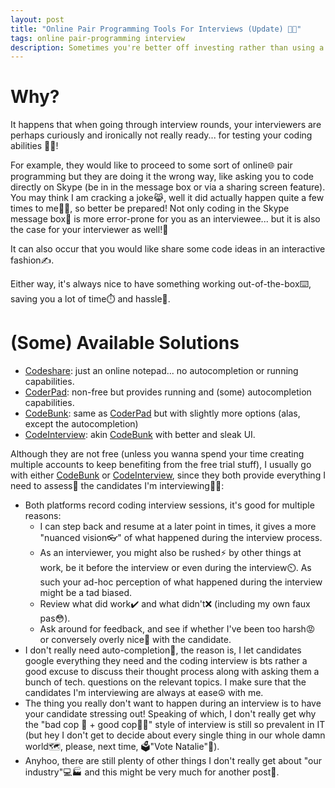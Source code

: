 ```yaml
---
layout: post
title: "Online Pair Programming Tools For Interviews (Update) 👩‍💻"
tags: online pair-programming interview
description: Sometimes you're better off investing rather than using a Skype message box...
---
```


# Why?
It happens that when going through interview rounds, your interviewers are perhaps curiously and ironically not really ready... for testing your coding abilities 👩‍💻!

For example, they would like to proceed to some sort of online🌐 pair programming but they are doing it the wrong way, like asking you to code directly on Skype (be in in the message box or via a sharing screen feature). You may think I am cracking a joke😹, well it did actually happen quite a few times to me🤦‍♀️, so better be prepared! Not only coding in the Skype message box💬 is more error-prone for you as an interviewee... but it is also the case for your interviewer as well!🤕

It can also occur that you would like share some code ideas in an interactive fashion✍️.

Either way, it's always nice to have something working out-of-the-box⌨️, saving you a lot of time⏱️ and hassle🤕.

# (Some) Available Solutions

- [Codeshare](https://codeshare.io): just an online notepad... no autocompletion or running capabilities.
- [CoderPad](https://coderpad.io): non-free but provides running and (some) autocompletion capabilities.
- [CodeBunk](https://codebunk.com): same as [CoderPad](https://coderpad.io) but with slightly more options (alas, except the autocompletion)
- [CodeInterview](https://codeinterview.io): akin [CodeBunk](https://codebunk.com) with better and sleak UI.

Although they are not free (unless you wanna spend your time creating multiple accounts to keep benefiting from the free trial stuff), I usually go with either [CodeBunk](https://codebunk.com) or [CodeInterview](https://codeinterview.io), since they both provide everything I need to assess🧪 the candidates I'm interviewing👩‍💻:
- Both platforms record coding interview sessions, it's good for multiple reasons:
  - I can step back and resume at a later point in times, it gives a more "nuanced vision👓" of what happened during the interview process. 
  - As an interviewer, you might also be rushed⚡ by other things at work, be it before the interview or even during the interview⏲️. As such your ad-hoc perception of what happened during the interview might be a tad biased. 
  - Review what did work✔️ and what didn't❌ (including my own faux pas😳).
  - Ask around for feedback, and see if whether I've been too harsh😡 or conversely overly nice🧸 with the candidate.
- I don't really need auto-completion🤏, the reason is, I let candidates google everything they need and the coding interview is bts rather a good excuse to discuss their thought process along with asking them a bunch of tech. questions on the relevant topics. I make sure that the candidates I'm interviewing are always at ease☮️ with me. 
- The thing you really don't want to happen during an interview is to have your candidate stressing out! Speaking of which, I don't really get why the "bad cop 👮 + good cop👮‍♀️" style of interview is still so prevalent in IT (but hey I don't get to decide about every single thing in our whole damn world🗺️, please, next time, 🗳️"Vote Natalie"👩). 
- Anyhoo, there are still plenty of other things I don't really get about "our industry"💻🏭 and this might be very much for another post📝.
